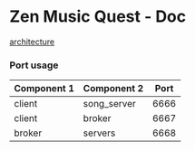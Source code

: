 Zen Music Quest - Doc
=====================


[architecture](https://github.com/pin3da/zen-music-quest/blob/master/doc/arch.md)


### Port usage

| Component 1   | Component 2   | Port  |
| ------------- |---------------| ----- |
| client        | song_server   | 6666  |
| client        | broker        | 6667  |
| broker        | servers       | 6668  |

